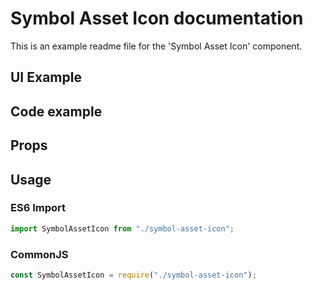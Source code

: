 # Symbol Asset Icon documentation

This is an example readme file for the 'Symbol Asset Icon' component.

## UI Example

<!-- STORY -->

## Code example

<!-- SOURCE -->

## Props

<!-- PROPS -->

## Usage

### ES6 Import

```js
import SymbolAssetIcon from "./symbol-asset-icon";
```

### CommonJS

```js
const SymbolAssetIcon = require("./symbol-asset-icon");
```

